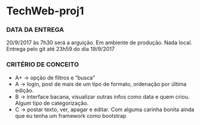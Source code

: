 # TechWeb-proj1

### DATA DA ENTREGA

20/9/2017 às 7h30 será a arguição. Em ambiente de produção. Nada local. Entrega pelo git até 23h59 do dia 19/9/2017

### CRITÉRIO DE CONCEITO

- A+ -> opção de filtros e “busca”
- A -> login, post de mais de um tipo de formato, ordenação por última edição.
- B -> interface bacana, visualizar outras infos como data e quem criou. Algum tipo de categorização.
- C -> postar texto, ver, apagar e editar. Com alguma carinha bonita ainda que eu tenha um framework como bootstrap